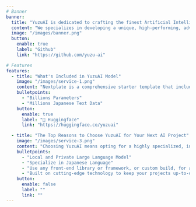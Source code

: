 ```yaml
---
# Banner
banner:
  title: "YuzuAI is dedicated to crafting the finest Artificial Intelligence model for the Japanese language"
  content: "We specializes in developing a unique, high-performing, advanced AI models tailored for the Japanese language."
  image: "/images/banner.png"
  button:
    enable: true
    label: "Github"
    link: "https://github.com/yuzu-ai"

# Features
features:
  - title: "What's Included in YuzuAI Model"
    image: "/images/service-1.png"
    content: "Nextplate is a comprehensive starter template that includes everything you need to get started with your Next project. What's Included in Nextplate"
    bulletpoints:
      - "Billions Parameters"
      - "Millions Japanese Text Data"
    button:
      enable: true
      label: "🤗 Huggingface"
      link: "https://huggingface.co/yuzuai"

  - title: "The Top Reasons to Choose YuzuAI for Your Next AI Project"
    image: "/images/service-3.png"
    content: "Choosing YuzuAI means opting for a highly specialized, innovative, and dedicated team focused on perfecting AI language models for Japanese. "
    bulletpoints:
      - "Local and Private Large Language Model"
      - "Specialize in Japanese Language"
      - "Use any front-end library or framework, or custom build, for any project size."
      - "Built on cutting-edge technology to keep your projects up-to-date."
    button:
      enable: false
      label: ""
      link: ""
---
```

